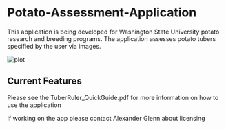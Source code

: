 # Potato-Assessment-Application
This application is being developed for Washington State University potato research and breeding programs. The application assesses potato tubers specified by the user via images.

![plot](https://github.com/Team-Chorotega/Potato-Assessment-Application/blob/main/Chorotega%20Senior%20Design%20Poster.png)


## Current Features
Please see the TuberRuler_QuickGuide.pdf for more information on how to use the application


If working on the app please contact Alexander Glenn about licensing
